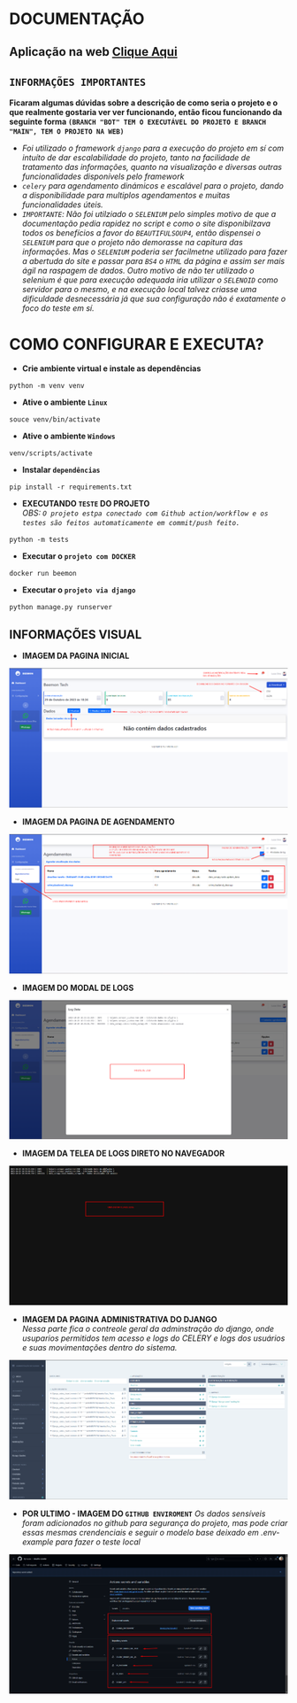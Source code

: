# DOCUMENTAÇÃO

## Aplicação na web [Clique Aqui](https://www.google.com.br)
## `INFORMAÇÕES IMPORTANTES`
**Ficaram algumas dúvidas sobre a descrição de como seria o projeto e o que realmente gostaria ver ver funcionando, então ficou funcionando da seguinte forma `(BRANCH "BOT" TEM O EXECUTÁVEL DO PROJETO E BRANCH "MAIN", TEM O PROJETO NA WEB)`**<br>
- *Foi utilizado o framework `django` para a execução do projeto em sí com intuíto de dar  escalabilidade do projeto, tanto na facilidade de tratamento das informações, quanto na visualização e diversas outras funcionalidades disponívels pelo framework*<br>
- *`celery` para agendamento dinámicos e escalável para o projeto, dando a disponibilidade para multiplos agendamentos e muitas funcionalidades úteis.*
- *`IMPORTANTE`: Não foi utilziado o `SELENIUM` pelo simples motivo de que a documentação pedia rapidez no script e como o site disponibilzava todos os benefícios a favor do `BEAUTIFULSOUP4`, então dispensei o `SELENIUM` para que o projeto não demorasse na capitura das informações. Mas o `SELENIUM` poderia ser facilmetne utilizado para fazer a abertuda do site e passar para `BS4` o `HTML` da página e assim ser mais ágil na raspagem de dados. Outro motivo de não ter utilizado o selenium é que para execução adequada iria utilizar o `SELENOID` como servidor para o mesmo, e na execução local talvez criasse uma dificuldade desnecessária já que sua configuração não é exatamente o foco do teste em sí.*

# COMO CONFIGURAR E EXECUTA?
- **Crie ambiente virtual e instale as dependências**
```
python -m venv venv
```

- **Ative o ambiente `Linux`**
```
souce venv/bin/activate
```

- **Ative o ambiente `Windows`**
```
venv/scripts/activate
```

- **Instalar `dependências`**
```
pip install -r requirements.txt
```

- **EXECUTANDO `TESTE` DO PROJETO**<br>
*OBS: `O projeto estpa conectado com Github action/workflow e os testes são feitos automaticamente em commit/push feito.`*
```
python -m tests
```

- **Executar o `projeto com DOCKER`**
```
docker run beemon
```

- **Executar o `projeto via django`**
```
python manage.py runserver
```

## INFORMAÇÕES VISUAL
- **IMAGEM DA PAGINA INICIAL**
<img src="media/img-1.png">

- **IMAGEM DA PAGINA DE AGENDAMENTO**
<img src="media/img-2.png">

- **IMAGEM DO MODAL DE LOGS**
<img src="media/img-3.png">

- **IMAGEM DA TELEA DE LOGS DIRETO NO NAVEGADOR**
<img src="media/img-4.png">

- **IMAGEM DA PAGINA ADMINISTRATIVA DO DJANGO**<br>
*Nessa parte fica o contreole geral da adminstração do django, onde usuparios permitidos tem acesso e logs do CELERY e logs dos usuários e suas movimentações dentro do sistema.*
<img src="media/img-5.png">

- **POR ULTIMO - IMAGEM DO `GITHUB ENVIROMENT`**
*Os dados sensíveis foram adicionados no github para segurança do projeto, mas pode criar essas mesmas crendenciais e seguir o modelo base deixado em .env-example para fazer o teste local*
<img src="media/ENVIROMENT-GITHUB.png">